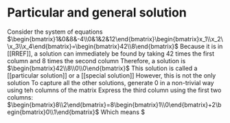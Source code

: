 # Particular and general solution
Consider the system of equations $\begin{bmatrix}1&0&8&-4\\0&1&2&12\end{bmatrix}\begin{bmatrix}x_1\\x_2\\x_3\\x_4\end{bmatrix}=\begin{bmatrix}42\\8\end{bmatrix}$
Because it is in [[RREF]], a solution can immediately be found by taking 42 times the first column and 8 times the second column
Therefore, a solution is $\begin{bmatrix}42\\8\\0\\0\end{bmatrix}$
This solution is called a [[particular solution]] or a [[special solution]]
However, this is not the only solution
To capture all the other solutions, generate 0 in a non-trivial way using teh columns of the matrix
Express the third column using the first two columns: $\begin{bmatrix}8\\2\end{bmatrix}=8\begin{bmatrix}1\\0\end{bmatrix}+2\begin{bmatrix}0\\1\end{bmatrix}$
Which means $